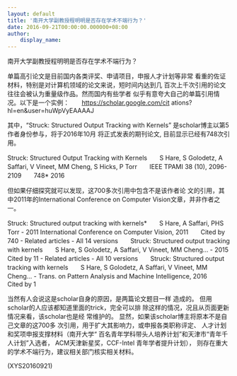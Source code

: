 ```yaml
---
layout: default
title: '南开大学副教授程明明是否存在学术不端行为？'
date: 2016-09-21T00:00:00.000000+08:00
author:
    display_name: 
---
```


南开大学副教授程明明是否存在学术不端行为？

单篇高引论文是目前国内各类评奖、申请项目，申报人才计划等非常 看重的佐证材料，特别是对计算机领域的论文来说，短时间内达到几 百次上千次引用的论文往往会被认为重量级作品。然而国内有些学者 似乎有意夸大自己的单篇引用情况。以下是一个实例：　　https://scholar.google.com/cit ations?hl=en&user=huWpVyEAAAAJ

其中，“Struck: Structured Output Tracking with Kernels” 是scholar博主以第5作者身份参与，将于2016年10月 将正式发表的期刊论文, 目前显示已经有748次引用。

Struck: Structured Output Tracking with Kernels　　S Hare, S Golodetz, A Saffari, V Vineet, MM Cheng, S Hicks, P Torr　　IEEE TPAMI 38 (10), 2096-2109　　748*	2016

但如果仔细探究就可以发现，这700多次引用中包含不是该作者论 文的引用，其中2011年的International Conference on Computer Vision文章，并非作者之一。

Struck: Structured output tracking with kernels*　　S Hare, A Saffari, PHS Torr - 2011 International Conference on Computer Vision, 2011　　Cited by 740 - Related articles - All 14 versions　　Struck: Structured output tracking with kernels　　S Hare, S Golodetz, A Saffari, V Vineet, MM Cheng… - 2015　　Cited by 11 - Related articles - All 10 versions　　Struck: Structured output tracking with kernels　　S Hare, S Golodetz, A Saffari, V Vineet, MM Cheng… - Trans. on Pattern Analysis and Machine Intelligence, 2016　　Cited by 1

当然有人会说这是scholar自身的原因，是两篇论文题目一样 造成的。 但用scholar的人应该都知道里面的trick，完全可以排 除这样的情况，况且从页面更新情况来看，该scholar也是经 常维护的。 显然，如果该scholar博主将原本不是自己文章的这700多 次引用，用于扩大其影响力，或申报各类职称评定、 人才计划和奖项申报支撑材料（南开大学“ 百名青年学科带头人培养计划”和天津市“青年千人计划”入选者， ACM天津新星奖，CCF-Intel 青年学者提升计划）， 则存在重大的学术不端行为，建议相关部门核实相关材料。

(XYS20160921)

